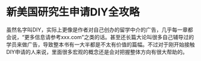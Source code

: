 # 新美国研究生申请DIY全攻略

虽然名字叫DIY，实际上更像是作者对自己创办的留学中介的广告，几乎每一章都会说，“更多信息请参考xxx.com”之类的话。甚至还长篇大论叫很多自己辅导过的学员来做广告，导致整本书有一大半都是不太有价值的篇幅。不过对于刚开始接触DIY申请的人来说，里面很多宏观的概念还是会对把握整体方向有很大帮助的。